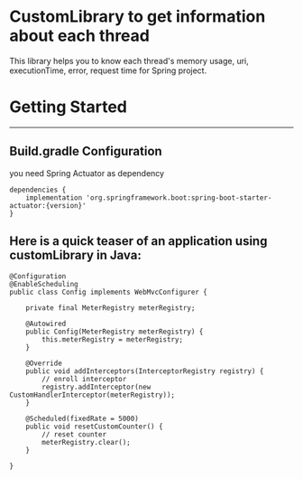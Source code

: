 # CustomLibrary to get information about each thread
This library helps you to know each thread's memory usage, uri, executionTime, error, request time for Spring project.

# Getting Started
---

## Build.gradle Configuration
you need Spring Actuator as dependency

```
dependencies {
	implementation 'org.springframework.boot:spring-boot-starter-actuator:{version}'
}
```
## Here is a quick teaser of an application using customLibrary in Java:
```
@Configuration
@EnableScheduling
public class Config implements WebMvcConfigurer {

    private final MeterRegistry meterRegistry;

    @Autowired
    public Config(MeterRegistry meterRegistry) {
        this.meterRegistry = meterRegistry;
    }
    
    @Override
    public void addInterceptors(InterceptorRegistry registry) {
        // enroll interceptor
        registry.addInterceptor(new CustomHandlerInterceptor(meterRegistry));
    }

    @Scheduled(fixedRate = 5000)
    public void resetCustomCounter() {
        // reset counter
        meterRegistry.clear();
    }

}
```


